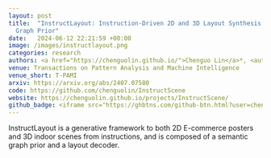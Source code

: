 ```yaml
---
layout: post
title:  "InstructLayout: Instruction-Driven 2D and 3D Layout Synthesis with Semantic
  Graph Prior"
date:   2024-06-12 22:21:59 +00:00
image: /images/instructlayout.png
categories: research
authors: <a href="https://chenguolin.github.io/">Chenguo Lin</a>*, <author>Yuchen Lin</author>*, <a href="https://paulpanwang.github.io/">Panwang Pan</a>, <a href="https://scholar.google.com/citations?user=oPV20eMAAAAJ">Xuanyang Zhang</a>, <a href="http://www.muyadong.com/">Yadong Mu</a>
venue: Transactions on Pattern Analysis and Machine Intelligence
venue_short: T-PAMI
arxiv: https://arxiv.org/abs/2407.07580
code: https://github.com/chenguolin/InstructScene
website: https://chenguolin.github.io/projects/InstructScene/
github_badge: <iframe src="https://ghbtns.com/github-btn.html?user=chenguolin&repo=InstructScene&type=star&count=true" frameborder="0" scrolling="0" width="170" height="20" style="vertical-align:middle;"></iframe>
---
```

InstructLayout is a generative framework to both 2D E-commerce posters and 3D indoor scenes from instructions, and is composed of a semantic graph prior and a layout decoder.